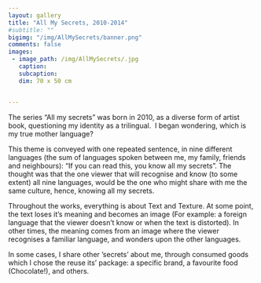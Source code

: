 ```yaml
---
layout: gallery
title: "All My Secrets, 2010-2014"
#subtitle: ""
bigimg: "/img/AllMySecrets/banner.png"
comments: false
images:
 - image_path: /img/AllMySecrets/.jpg
   caption: 
   subcaption: 
   dim: 70 x 50 cm


---
```

The series “All my secrets” was born in 2010, as a diverse form of artist book,
questioning my identity as a trilingual. 
I began wondering, which is my true mother language? 

This theme is conveyed with one repeated sentence, in nine different languages (the sum of languages spoken between me, my family, friends and neighbours): “If you can read this, you know all my secrets”.
The thought was that the one viewer that will recognise and know (to some extent) all nine languages, would be the one who might share with me the same culture, hence, knowing all my secrets.

Throughout the works, everything is about Text and Texture. At some point, the text loses it’s meaning and becomes an image (For example: a foreign language that the viewer doesn’t know or when the text is distorted). In other times, the meaning comes from an image where the viewer recognises a familiar language,
and wonders upon the other languages.

In some cases, I share other ’secrets’ about me, through consumed goods which I chose the reuse its’ package: a specific brand, a favourite food (Chocolate!), and others.